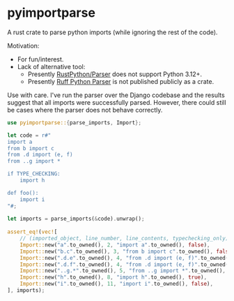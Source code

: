 # pyimportparse

A rust crate to parse python imports (while ignoring the rest of the code).

Motivation:
* For fun/interest.
* Lack of alternative tool:
  * Presently [RustPython/Parser](https://github.com/RustPython/Parser) does not support Python 3.12+.
  * Presently [Ruff Python Parser](https://github.com/astral-sh/ruff/tree/main/crates/ruff_python_parser) is not published publicly as a crate.

Use with care. I've run the parser over the Django codebase and the results suggest that 
all imports were successfully parsed. However, there could still be cases where the parser does
not behave correctly. 

```rust
use pyimportparse::{parse_imports, Import};

let code = r#"
import a
from b import c
from .d import (e, f)
from ..g import *

if TYPE_CHECKING:
    import h

def foo():
    import i
"#;
    
let imports = parse_imports(&code).unwrap();
    
assert_eq!(vec![
    // (imported_object, line_number, line_contents, typechecking_only)
    Import::new("a".to_owned(), 2, "import a".to_owned(), false),
    Import::new("b.c".to_owned(), 3, "from b import c".to_owned(), false),
    Import::new(".d.e".to_owned(), 4, "from .d import (e, f)".to_owned(), false),
    Import::new(".d.f".to_owned(), 4, "from .d import (e, f)".to_owned(), false),
    Import::new("..g.*".to_owned(), 5, "from ..g import *".to_owned(), false),
    Import::new("h".to_owned(), 8, "import h".to_owned(), true),
    Import::new("i".to_owned(), 11, "import i".to_owned(), false),
], imports);




```